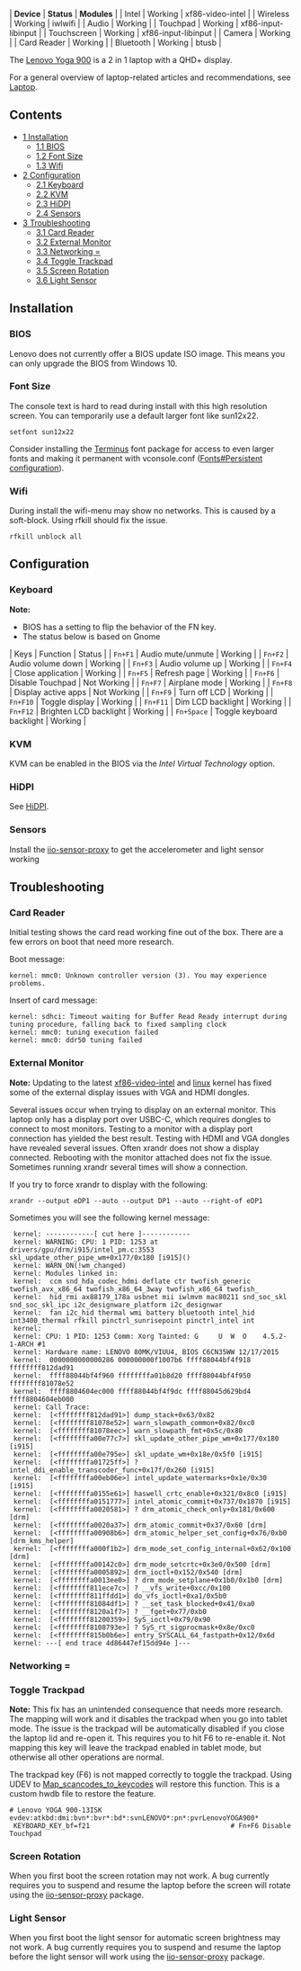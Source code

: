 | **Device** | **Status** | **Modules** |
| Intel | Working | xf86-video-intel |
| Wireless | Working | iwlwifi |
| Audio | Working |
| Touchpad | Working | xf86-input-libinput |
| Touchscreen | Working | xf86-input-libinput |
| Camera | Working |
| Card Reader | Working |
| Bluetooth | Working | btusb |

The [Lenovo Yoga 900](http://shop.lenovo.com/us/en/laptops/yoga/900-series/yoga-900-13/#tab-tech_specs) is a 2 in 1 laptop with a QHD+ display.

For a general overview of laptop-related articles and recommendations, see [Laptop](/index.php/Laptop "Laptop").

## Contents

*   [1 Installation](#Installation)
    *   [1.1 BIOS](#BIOS)
    *   [1.2 Font Size](#Font_Size)
    *   [1.3 Wifi](#Wifi)
*   [2 Configuration](#Configuration)
    *   [2.1 Keyboard](#Keyboard)
    *   [2.2 KVM](#KVM)
    *   [2.3 HiDPI](#HiDPI)
    *   [2.4 Sensors](#Sensors)
*   [3 Troubleshooting](#Troubleshooting)
    *   [3.1 Card Reader](#Card_Reader)
    *   [3.2 External Monitor](#External_Monitor)
    *   [3.3 Networking =](#Networking_.3D)
    *   [3.4 Toggle Trackpad](#Toggle_Trackpad)
    *   [3.5 Screen Rotation](#Screen_Rotation)
    *   [3.6 Light Sensor](#Light_Sensor)

## Installation

### BIOS

Lenovo does not currently offer a BIOS update ISO image. This means you can only upgrade the BIOS from Windows 10.

### Font Size

The console text is hard to read during install with this high resolution screen. You can temporarily use a default larger font like sun12x22.

 `setfont sun12x22` 

Consider installing the [Terminus](https://www.archlinux.org/packages/community/any/terminus-font/) font package for access to even larger fonts and making it permanent with vconsole.conf ([Fonts#Persistent configuration](/index.php/Fonts#Persistent_configuration "Fonts")).

### Wifi

During install the wifi-menu may show no networks. This is caused by a soft-block. Using rfkill should fix the issue.

 `rfkill unblock all` 

## Configuration

### Keyboard

**Note:**

*   BIOS has a setting to flip the behavior of the FN key.
*   The status below is based on Gnome

| Keys | Function | Status |
| `Fn+F1` | Audio mute/unmute | Working |
| `Fn+F2` | Audio volume down | Working |
| `Fn+F3` | Audio volume up | Working |
| `Fn+F4` | Close application | Working |
| `Fn+F5` | Refresh page | Working |
| `Fn+F6` | Disable Touchpad | Not Working |
| `Fn+F7` | Airplane mode | Working |
| `Fn+F8` | Display active apps | Not Working |
| `Fn+F9` | Turn off LCD | Working |
| `Fn+F10` | Toggle display | Working |
| `Fn+F11` | Dim LCD backlight | Working |
| `Fn+F12` | Brighten LCD backlight | Working |
| `Fn+Space` | Toggle keyboard backlight | Working |

### KVM

KVM can be enabled in the BIOS via the *Intel Virtual Technology* option.

### HiDPI

See [HiDPI](/index.php/HiDPI "HiDPI").

### Sensors

Install the [iio-sensor-proxy](https://aur.archlinux.org/packages/iio-sensor-proxy/) to get the accelerometer and light sensor working

## Troubleshooting

### Card Reader

Initial testing shows the card read working fine out of the box. There are a few errors on boot that need more research.

Boot message:

 `kernel: mmc0: Unknown controller version (3). You may experience problems.` 

Insert of card message:

```
kernel: sdhci: Timeout waiting for Buffer Read Ready interrupt during tuning procedure, falling back to fixed sampling clock
kernel: mmc0: tuning execution failed
kernel: mmc0: ddr50 tuning failed
```

### External Monitor

**Note:** Updating to the latest [xf86-video-intel](https://www.archlinux.org/packages/?name=xf86-video-intel) and [linux](https://www.archlinux.org/packages/?name=linux) kernel has fixed some of the external display issues with VGA and HDMI dongles.

Several issues occur when trying to display on an external monitor. This laptop only has a display port over USBC-C, which requires dongles to connect to most monitors. Testing to a monitor with a display port connection has yielded the best result. Testing with HDMI and VGA dongles have revealed several issues. Often xrandr does not show a display connected. Rebooting with the monitor attached does not fix the issue. Sometimes running xrandr several times will show a connection.

If you try to force xrandr to display with the following:

 `xrandr --output eDP1 --auto --output DP1 --auto --right-of eDP1` 

Sometimes you will see the following kernel message:

```
 kernel: ------------[ cut here ]------------
 kernel: WARNING: CPU: 1 PID: 1253 at drivers/gpu/drm/i915/intel_pm.c:3553 skl_update_other_pipe_wm+0x177/0x180 [i915]()
 kernel: WARN_ON(!wm_changed)
 kernel: Modules linked in:
 kernel:  ccm snd_hda_codec_hdmi deflate ctr twofish_generic twofish_avx_x86_64 twofish_x86_64_3way twofish_x86_64 twofish_
 kernel:  hid_rmi ax88179_178a usbnet mii iwlmvm mac80211 snd_soc_skl snd_soc_skl_ipc i2c_designware_platform i2c_designwar
 kernel:  fan i2c_hid thermal wmi battery bluetooth intel_hid int3400_thermal rfkill pinctrl_sunrisepoint pinctrl_intel int
 kernel: 
 kernel: CPU: 1 PID: 1253 Comm: Xorg Tainted: G     U  W  O    4.5.2-1-ARCH #1
 kernel: Hardware name: LENOVO 80MK/VIUU4, BIOS C6CN35WW 12/17/2015
 kernel:  0000000000000286 000000000f1007b6 ffff88044bf4f918 ffffffff812dad91
 kernel:  ffff88044bf4f960 ffffffffa01b8d20 ffff88044bf4f950 ffffffff81078e52
 kernel:  ffff8804604ec000 ffff88044bf4f9dc ffff88045d629bd4 ffff8804604eb000
 kernel: Call Trace:
 kernel:  [<ffffffff812dad91>] dump_stack+0x63/0x82
 kernel:  [<ffffffff81078e52>] warn_slowpath_common+0x82/0xc0
 kernel:  [<ffffffff81078eec>] warn_slowpath_fmt+0x5c/0x80
 kernel:  [<ffffffffa00e77c7>] skl_update_other_pipe_wm+0x177/0x180 [i915]
 kernel:  [<ffffffffa00e795e>] skl_update_wm+0x18e/0x5f0 [i915]
 kernel:  [<ffffffffa01725ff>] ? intel_ddi_enable_transcoder_func+0x17f/0x260 [i915]
 kernel:  [<ffffffffa00eb06e>] intel_update_watermarks+0x1e/0x30 [i915]
 kernel:  [<ffffffffa0155e61>] haswell_crtc_enable+0x321/0x8c0 [i915]
 kernel:  [<ffffffffa0151777>] intel_atomic_commit+0x737/0x1870 [i915]
 kernel:  [<ffffffffa0020581>] ? drm_atomic_check_only+0x181/0x600 [drm]
 kernel:  [<ffffffffa0020a37>] drm_atomic_commit+0x37/0x60 [drm]
 kernel:  [<ffffffffa00908b6>] drm_atomic_helper_set_config+0x76/0xb0 [drm_kms_helper]
 kernel:  [<ffffffffa000f1b2>] drm_mode_set_config_internal+0x62/0x100 [drm]
 kernel:  [<ffffffffa00142c0>] drm_mode_setcrtc+0x3e0/0x500 [drm]
 kernel:  [<ffffffffa0005892>] drm_ioctl+0x152/0x540 [drm]
 kernel:  [<ffffffffa0013ee0>] ? drm_mode_setplane+0x1b0/0x1b0 [drm]
 kernel:  [<ffffffff811ece7c>] ? __vfs_write+0xcc/0x100
 kernel:  [<ffffffff811ffdd1>] do_vfs_ioctl+0xa1/0x5b0
 kernel:  [<ffffffff81084df1>] ? __set_task_blocked+0x41/0xa0
 kernel:  [<ffffffff8120a1f7>] ? __fget+0x77/0xb0
 kernel:  [<ffffffff81200359>] SyS_ioctl+0x79/0x90
 kernel:  [<ffffffff8108793e>] ? SyS_rt_sigprocmask+0x8e/0xc0
 kernel:  [<ffffffff815b0b6e>] entry_SYSCALL_64_fastpath+0x12/0x6d
 kernel: ---[ end trace 4d86447ef15dd94e ]---

```

### Networking =

### Toggle Trackpad

**Note:** This fix has an unintended consequence that needs more research. The mapping will work and it disables the trackpad when you go into tablet mode. The issue is the trackpad will be automatically disabled if you close the laptop lid and re-open it. This requires you to hit F6 to re-enable it. Not mapping this key will leave the trackpad enabled in tablet mode, but otherwise all other operations are normal.

The trackpad key (F6) is not mapped correctly to toggle the trackpad. Using UDEV to [Map_scancodes_to_keycodes](/index.php/Map_scancodes_to_keycodes "Map scancodes to keycodes") will restore this function. This is a custom hwdb file to restore the feature.

```
# Lenovo YOGA 900-13ISK
evdev:atkbd:dmi:bvn*:bvr*:bd*:svnLENOVO*:pn*:pvrLenovoYOGA900*
 KEYBOARD_KEY_bf=f21                                   # Fn+F6 Disable Touchpad

```

### Screen Rotation

When you first boot the screen rotation may not work. A bug currently requires you to suspend and resume the laptop before the screen will rotate using the [iio-sensor-proxy](https://aur.archlinux.org/packages/iio-sensor-proxy/) package.

### Light Sensor

When you first boot the light sensor for automatic screen brightness may not work. A bug currently requires you to suspend and resume the laptop before the light sensor will work using the [iio-sensor-proxy](https://aur.archlinux.org/packages/iio-sensor-proxy/) package.